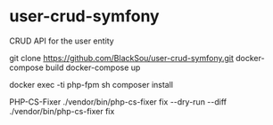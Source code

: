 # user-crud-symfony
CRUD API for the user entity

git clone https://github.com/BlackSou/user-crud-symfony.git
docker-compose build
docker-compose up

docker exec -ti php-fpm sh
composer install

PHP-CS-Fixer
./vendor/bin/php-cs-fixer fix --dry-run --diff
./vendor/bin/php-cs-fixer fix

